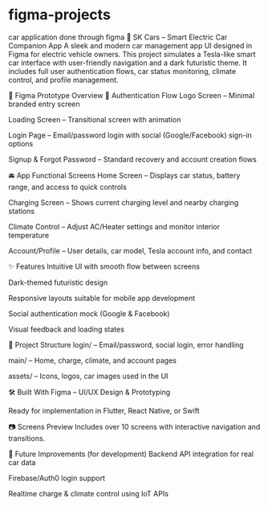 # figma-projects
car application done through figma 
🚗 SK Cars – Smart Electric Car Companion App
A sleek and modern car management app UI designed in Figma for electric vehicle owners. This project simulates a Tesla-like smart car interface with user-friendly navigation and a dark futuristic theme. It includes full user authentication flows, car status monitoring, climate control, and profile management.

🎨 Figma Prototype Overview
🔑 Authentication Flow
Logo Screen – Minimal branded entry screen

Loading Screen – Transitional screen with animation

Login Page – Email/password login with social (Google/Facebook) sign-in options

Signup & Forgot Password – Standard recovery and account creation flows

🚘 App Functional Screens
Home Screen – Displays car status, battery range, and access to quick controls

Charging Screen – Shows current charging level and nearby charging stations

Climate Control – Adjust AC/Heater settings and monitor interior temperature

Account/Profile – User details, car model, Tesla account info, and contact

✨ Features
Intuitive UI with smooth flow between screens

Dark-themed futuristic design

Responsive layouts suitable for mobile app development

Social authentication mock (Google & Facebook)

Visual feedback and loading states

📁 Project Structure
login/ – Email/password, social login, error handling

main/ – Home, charge, climate, and account pages

assets/ – Icons, logos, car images used in the UI

🛠️ Built With
Figma – UI/UX Design & Prototyping

Ready for implementation in Flutter, React Native, or Swift

📷 Screens Preview
Includes over 10 screens with interactive navigation and transitions.

🧪 Future Improvements (for development)
Backend API integration for real car data

Firebase/Auth0 login support

Realtime charge & climate control using IoT APIs


